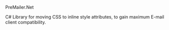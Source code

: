 PreMailer.Net

C# Library for moving CSS to inline style attributes, to gain maximum E-mail client compatibility.